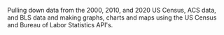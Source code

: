 Pulling down data from the 2000, 2010, and 2020 US Census, ACS data, and BLS data and making graphs, charts and maps using the US Census and Bureau of Labor Statistics API's. 
